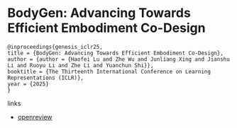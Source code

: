 # BodyGen: Advancing Towards Efficient Embodiment Co-Design

```
@inproceedings{genesis_iclr25,
title = {BodyGen: Advancing Towards Efficient Embodiment Co-Design},
author = {author = {Haofei Lu and Zhe Wu and Junliang Xing and Jianshu Li and Ruoyu Li and Zhe Li and Yuanchun Shi}},
booktitle = {The Thirteenth International Conference on Learning Representations (ICLR)},
year = {2025}
}
```

links
- [openreview](https://openreview.net/forum?id=cTR17xl89h)

